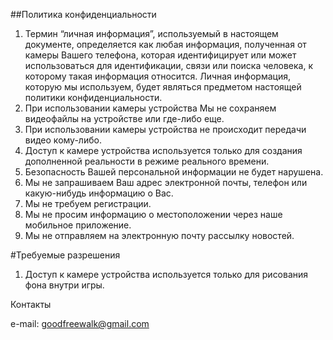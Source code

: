 ##Политика конфиденциальности
1. Термин “личная информация”, используемый в настоящем документе, определяется как любая информация, полученная от камеры Вашего телефона, которая идентифицирует или может использоваться для идентификации, связи или поиска человека, к которому такая информация относится. Личная информация, которую мы используем, будет являться предметом настоящей политики конфиденциальности.
2. При использовании камеры устройства Мы не сохраняем видеофайлы на устройстве или где-либо еще.
3. При использовании камеры устройства не происходит передачи видео кому-либо.
4. Доступ к камере устройства используется только для создания дополненной реальности в режиме реального времени.
5. Безопасность Вашей персональной информации не будет нарушена.
6. Мы не запрашиваем Ваш адрес электронной почты, телефон или какую-нибудь информацию о Вас.
7. Мы не требуем регистрации.
8. Мы не просим информацию о местоположении через наше мобильное приложение.
9. Мы не отправляем на электронную почту рассылку новостей.

#Требуемые разрешения
1. Доступ к камере устройства используется только для рисования фона внутри игры.

Контакты

e-mail: goodfreewalk@gmail.com


